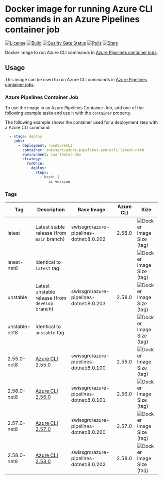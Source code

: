 # Docker image for running Azure CLI commands in an Azure Pipelines container job

<!-- markdownlint-disable MD013 -->
[![License](https://img.shields.io/badge/license-MIT-blue.svg?style=flat-square)](https://github.com/swissgrc/docker-azure-pipelines-azurecli-net8/blob/main/LICENSE) [![Build](https://img.shields.io/github/actions/workflow/status/swissgrc/docker-azure-pipelines-azurecli-net8/publish.yml?branch=develop&style=flat-square)](https://github.com/swissgrc/docker-azure-pipelines-azurecli-net8/actions/workflows/publish.yml) [![Quality Gate Status](https://sonarcloud.io/api/project_badges/measure?project=swissgrc_docker-azure-pipelines-azurecli-net8&metric=alert_status)](https://sonarcloud.io/summary/new_code?id=swissgrc_docker-azure-pipelines-azurecli-net8) [![Pulls](https://img.shields.io/docker/pulls/swissgrc/azure-pipelines-azurecli.svg?style=flat-square)](https://hub.docker.com/r/swissgrc/azure-pipelines-azurecli) [![Stars](https://img.shields.io/docker/stars/swissgrc/azure-pipelines-azurecli.svg?style=flat-square)](https://hub.docker.com/r/swissgrc/azure-pipelines-azurecli)
<!-- markdownlint-restore -->

Docker image to run Azure CLI commands in [Azure Pipelines container jobs].

## Usage

This image can be used to run Azure CLI commands in [Azure Pipelines container jobs].

### Azure Pipelines Container Job

To use the image in an Azure Pipelines Container Job, add one of the following example tasks and use it with the `container` property.

The following example shows the container used for a deployment step with a Azure CLI command:

```yaml
  - stage: deploy
    jobs:
      - deployment: runAzureCLI
        container: swissgrc/azure-pipelines-azurecli:latest-net8
        environment: smarthotel-dev
        strategy:
          runOnce:
            deploy:
              steps:
                - bash: |
                    az version
```

### Tags

| Tag           | Description                                                                                               | Base Image                                | Azure CLI | Size                                                                                                                                   |
|---------------|-----------------------------------------------------------------------------------------------------------|-------------------------------------------|-----------|----------------------------------------------------------------------------------------------------------------------------------------|
| latest        | Latest stable release (from `main` branch)                                                                | swissgrc/azure-pipelines-dotnet:8.0.202   | 2.58.0    | ![Docker Image Size (tag)](https://img.shields.io/docker/image-size/swissgrc/azure-pipelines-azurecli/latest?style=flat-square)        |
| latest-net8   | Identical to `latest` tag                                                                                 |                                           |           | ![Docker Image Size (tag)](https://img.shields.io/docker/image-size/swissgrc/azure-pipelines-azurecli/latest-net8?style=flat-square)   |
| unstable      | Latest unstable release (from `develop` branch)                                                           | swissgrc/azure-pipelines-dotnet:8.0.203   | 2.58.0    | ![Docker Image Size (tag)](https://img.shields.io/docker/image-size/swissgrc/azure-pipelines-azurecli/unstable?style=flat-square)      |
| unstable-net8 | Identical to `unstable` tag                                                                               |                                           |           | ![Docker Image Size (tag)](https://img.shields.io/docker/image-size/swissgrc/azure-pipelines-azurecli/unstable-net8?style=flat-square) |
| 2.55.0-net8   | [Azure CLI 2.55.0](https://learn.microsoft.com/en-us/cli/azure/release-notes-azure-cli#december-05-2023)  | swissgrc/azure-pipelines-dotnet:8.0.100   | 2.55.0    | ![Docker Image Size (tag)](https://img.shields.io/docker/image-size/swissgrc/azure-pipelines-azurecli/2.55.0-net8?style=flat-square) |
| 2.56.0-net8   | [Azure CLI 2.56.0](https://learn.microsoft.com/en-us/cli/azure/release-notes-azure-cli#january-09-2024)   | swissgrc/azure-pipelines-dotnet:8.0.101   | 2.56.0    | ![Docker Image Size (tag)](https://img.shields.io/docker/image-size/swissgrc/azure-pipelines-azurecli/2.56.0-net8?style=flat-square) |
| 2.57.0-net8   | [Azure CLI 2.57.0](https://learn.microsoft.com/en-us/cli/azure/release-notes-azure-cli#february-06-2024)  | swissgrc/azure-pipelines-dotnet:8.0.200   | 2.57.0    | ![Docker Image Size (tag)](https://img.shields.io/docker/image-size/swissgrc/azure-pipelines-azurecli/2.57.0-net8?style=flat-square) |
| 2.58.0-net8   | [Azure CLI 2.58.0](https://learn.microsoft.com/en-us/cli/azure/release-notes-azure-cli#march-05-2024)     | swissgrc/azure-pipelines-dotnet:8.0.202   | 2.58.0    | ![Docker Image Size (tag)](https://img.shields.io/docker/image-size/swissgrc/azure-pipelines-azurecli/2.58.0-net8?style=flat-square) |

[Azure Pipelines container jobs]: https://docs.microsoft.com/en-us/azure/devops/pipelines/process/container-phases
